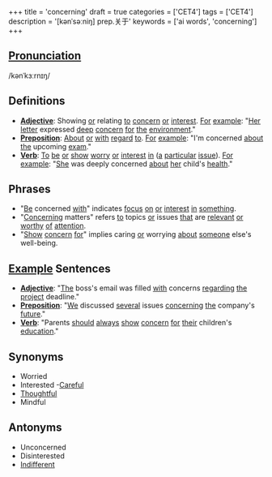+++
title = 'concerning'
draft = true
categories = ['CET4']
tags = ['CET4']
description = '[kənˈsəːniŋ] prep.关于'
keywords = ['ai words', 'concerning']
+++

## [Pronunciation](/post/pronunciation/)
/kənˈkɜːrnɪŋ/

## Definitions
- **[Adjective](/post/adjective/)**: Showing [or](/post/or/) relating [to](/post/to/) [concern](/post/concern/) [or](/post/or/) [interest](/post/interest/). [For](/post/for/) [example](/post/example/): "[Her](/post/her/) [letter](/post/letter/) expressed [deep](/post/deep/) [concern](/post/concern/) [for](/post/for/) [the](/post/the/) [environment](/post/environment/)."
- **[Preposition](/post/preposition/)**: [About](/post/about/) [or](/post/or/) [with](/post/with/) [regard](/post/regard/) [to](/post/to/). [For](/post/for/) [example](/post/example/): "I'm concerned [about](/post/about/) [the](/post/the/) upcoming [exam](/post/exam/)."
- **[Verb](/post/verb/)**: [To](/post/to/) [be](/post/be/) [or](/post/or/) [show](/post/show/) [worry](/post/worry/) [or](/post/or/) [interest](/post/interest/) [in](/post/in/) ([a](/post/a/) [particular](/post/particular/) [issue](/post/issue/)). [For](/post/for/) [example](/post/example/): "[She](/post/she/) was deeply concerned [about](/post/about/) [her](/post/her/) child's [health](/post/health/)."

## Phrases
- "[Be](/post/be/) concerned [with](/post/with/)" indicates [focus](/post/focus/) [on](/post/on/) [or](/post/or/) [interest](/post/interest/) [in](/post/in/) [something](/post/something/).
- "[Concerning](/post/concerning/) matters" refers [to](/post/to/) topics [or](/post/or/) issues [that](/post/that/) are [relevant](/post/relevant/) [or](/post/or/) [worthy](/post/worthy/) [of](/post/of/) [attention](/post/attention/).
- "[Show](/post/show/) [concern](/post/concern/) [for](/post/for/)" implies caring [or](/post/or/) worrying [about](/post/about/) [someone](/post/someone/) else's well-being.

## [Example](/post/example/) Sentences
- **[Adjective](/post/adjective/)**: "[The](/post/the/) boss's email was filled [with](/post/with/) concerns [regarding](/post/regarding/) [the](/post/the/) [project](/post/project/) deadline."
- **[Preposition](/post/preposition/)**: "[We](/post/we/) discussed [several](/post/several/) issues [concerning](/post/concerning/) [the](/post/the/) company's [future](/post/future/)."
- **[Verb](/post/verb/)**: "Parents [should](/post/should/) [always](/post/always/) [show](/post/show/) [concern](/post/concern/) [for](/post/for/) [their](/post/their/) children's [education](/post/education/)."

## Synonyms
- Worried
- Interested
-[Careful](/post/careful/)
- [Thoughtful](/post/thoughtful/)
- Mindful

## Antonyms
- Unconcerned
- Disinterested
- [Indifferent](/post/indifferent/)
